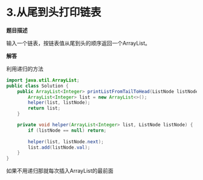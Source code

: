 # 3.从尾到头打印链表

**题目描述**

输入一个链表，按链表值从尾到头的顺序返回一个ArrayList。

**解答**

利用递归的方法

```java
import java.util.ArrayList;
public class Solution {
    public ArrayList<Integer> printListFromTailToHead(ListNode listNode) {
        ArrayList<Integer> list = new ArrayList<>();
        helper(list, listNode);
        return list;
    }

    private void helper(ArrayList<Integer> list, ListNode listNode) {
        if (listNode == null) return;
        
        helper(list, listNode.next);
        list.add(listNode.val);
    }
}
```

如果不用递归那就每次插入ArrayList的最前面
